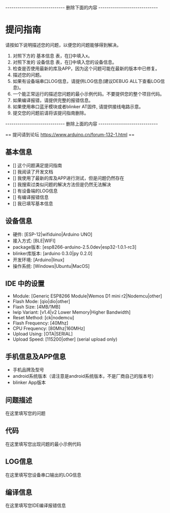 
----------------------------- 删除下面的内容 -----------------------------  

提问指南  
=============
请按如下说明描述您的问题，以便您的问题能够得到解决。  

1. 对照下方的 基本信息 表，在[]中填入x。  
2. 对照下发的 设备信息 表，在[]中填入您的设备信息。
3. 检查是否使用最新的库及APP，因为这个问题可能在最新的版本中已修复。
4. 描述您的问题。
5. 如果有设备端串口LOG信息，请提供LOG信息(建议DEBUG ALL下查看LOG信息)。
6. 一个能正常运行的描述您问题的最小示例代码。不要提供您的整个项目代码。
7. 如果编译报错，请提供完整的报错信息。
8. 如果使用串口蓝牙模块或者blinker AT固件, 请提供接线电路示意。
9. 提交您的问题前请将该提问指南删除。

----------------------------- 删除上面的内容 -----------------------------  

== 提问请到论坛 https://www.arduino.cn/forum-132-1.html ==

## 基本信息
- [] 这个问题满足提问指南
- [] 我阅读了开发文档
- [] 我使用了最新的库及APP进行测试，但是问题仍然存在
- [] 我搜索过类似问题的解决方法但是仍然无法解决
- [] 有设备端的LOG信息
- [] 有编译报错信息
- [] 我已填写基本信息

## 设备信息
- 硬件: [ESP-12|wifiduino|Arduino UNO]
- 接入方式: [BLE|WIFI]
- package版本: [esp8266-arduino-2.5.0dev|esp32-1.0.1-rc3]
- blinker库版本: [arduino 0.3.0|py 0.2.0]
- 开发环境: [Arduino|linux]
- 操作系统: [Windows|Ubuntu|MacOS]

## IDE 中的设置
- Module: [Generic ESP8266 Module|Wemos D1 mini r2|Nodemcu|other]
- Flash Mode: [qio|dio|other]
- Flash Size: [4MB/1MB]
- lwip Variant: [v1.4|v2 Lower Memory|Higher Bandwidth]
- Reset Method: [ck|nodemcu]
- Flash Frequency: [40Mhz]
- CPU Frequency: [80Mhz|160MHz]
- Upload Using: [OTA|SERIAL]
- Upload Speed: [115200|other] (serial upload only)
## 手机信息及APP信息
- 手机品牌及型号  
- android系统版本（请注意是android系统版本，不是厂商自己的版本号）
- blinker App版本  

## 问题描述
在这里填写您的问题

## 代码
在这里填写您出现问题的最小示例代码

## LOG信息
在这里填写您设备串口输出的LOG信息

## 编译信息
在这里填写您IDE编译报错信息